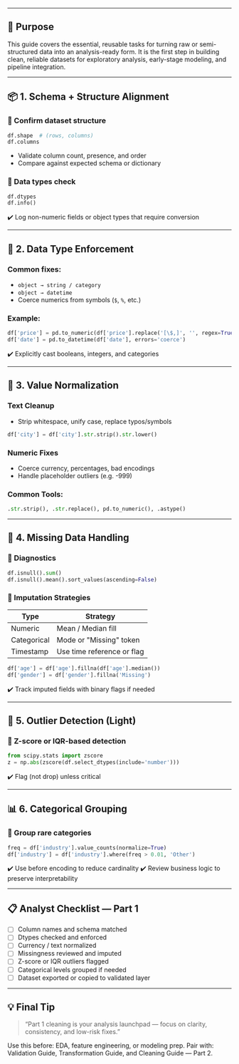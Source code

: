 ___
## 🎯 Purpose

This guide covers the essential, reusable tasks for turning raw or semi-structured data into an analysis-ready form. It is the first step in building clean, reliable datasets for exploratory analysis, early-stage modeling, and pipeline integration.

---

## 📦 1. Schema + Structure Alignment

### 🔹 Confirm dataset structure

```python
df.shape  # (rows, columns)
df.columns
```

* Validate column count, presence, and order
* Compare against expected schema or dictionary

### 🔹 Data types check

```python
df.dtypes
df.info()
```

✔️ Log non-numeric fields or object types that require conversion

---

## 🔢 2. Data Type Enforcement

### Common fixes:

* `object → string / category`
* `object → datetime`
* Coerce numerics from symbols (`$`, `%`, etc.)

### Example:

```python
df['price'] = pd.to_numeric(df['price'].replace('[\$,]', '', regex=True))
df['date'] = pd.to_datetime(df['date'], errors='coerce')
```

✔️ Explicitly cast booleans, integers, and categories

---

## 🧹 3. Value Normalization

### Text Cleanup

* Strip whitespace, unify case, replace typos/symbols

```python
df['city'] = df['city'].str.strip().str.lower()
```

### Numeric Fixes

* Coerce currency, percentages, bad encodings
* Handle placeholder outliers (e.g. -999)

### Common Tools:

```python
.str.strip(), .str.replace(), pd.to_numeric(), .astype()
```

---

## 🧾 4. Missing Data Handling

### 🔹 Diagnostics

```python
df.isnull().sum()
df.isnull().mean().sort_values(ascending=False)
```

### 🔹 Imputation Strategies

| Type        | Strategy                   |
| ----------- | -------------------------- |
| Numeric     | Mean / Median fill         |
| Categorical | Mode or "Missing" token    |
| Timestamp   | Use time reference or flag |

```python
df['age'] = df['age'].fillna(df['age'].median())
df['gender'] = df['gender'].fillna('Missing')
```

✔️ Track imputed fields with binary flags if needed

---

## 📏 5. Outlier Detection (Light)

### 🔹 Z-score or IQR-based detection

```python
from scipy.stats import zscore
z = np.abs(zscore(df.select_dtypes(include='number')))
```

✔️ Flag (not drop) unless critical

---

## 📊 6. Categorical Grouping

### 🔹 Group rare categories

```python
freq = df['industry'].value_counts(normalize=True)
df['industry'] = df['industry'].where(freq > 0.01, 'Other')
```

✔️ Use before encoding to reduce cardinality
✔️ Review business logic to preserve interpretability

---

## 📋 Analyst Checklist — Part 1

* [ ] Column names and schema matched
* [ ] Dtypes checked and enforced
* [ ] Currency / text normalized
* [ ] Missingness reviewed and imputed
* [ ] Z-score or IQR outliers flagged
* [ ] Categorical levels grouped if needed
* [ ] Dataset exported or copied to validated layer

---

## 💡 Final Tip

> “Part 1 cleaning is your analysis launchpad — focus on clarity, consistency, and low-risk fixes.”

Use this before: EDA, feature engineering, or modeling prep. Pair with: Validation Guide, Transformation Guide, and Cleaning Guide — Part 2.
